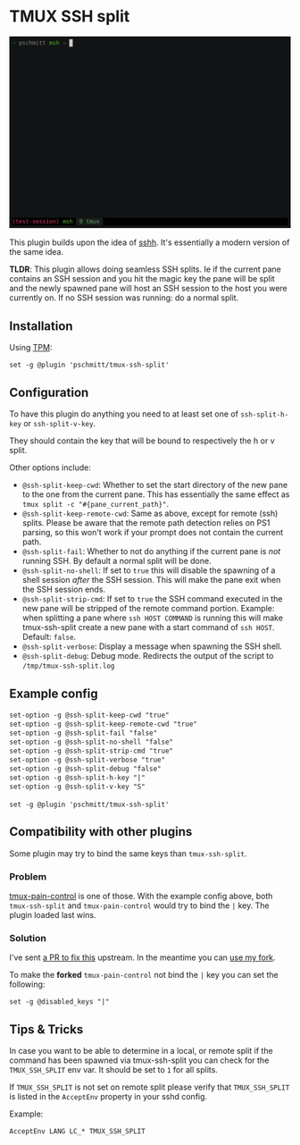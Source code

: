 # TMUX SSH split

[![](./tmux-ssh-split.gif)](https://asciinema.org/a/335250)

This plugin builds upon the idea of [sshh](https://github.com/yudai/sshh/).
It's essentially a modern version of the same idea.

**TLDR**: This plugin allows doing seamless SSH splits. Ie if the current pane
contains an SSH session and you hit the magic key the pane will be split
and the newly spawned pane will host an SSH session to the host you were
currently on. If no SSH session was running: do a normal split.

## Installation

Using [TPM](https://github.com/tmux-plugins/tpm):

```
set -g @plugin 'pschmitt/tmux-ssh-split'
```

## Configuration

To have this plugin do anything you need to at least set one of
`ssh-split-h-key` or `ssh-split-v-key`.

They should contain the key that will be bound to respectively the h or v
split.

Other options include:

- `@ssh-split-keep-cwd`: Whether to set the start directory of the new pane to
the one from the current pane. This has essentially the same effect as
`tmux split -c "#{pane_current_path}"`.
- `@ssh-split-keep-remote-cwd`: Same as above, except for remote (ssh) splits.
Please be aware that the remote path detection relies on PS1 parsing, so this
won't work if your prompt does not contain the current path.
- `@ssh-split-fail`: Whether to not do anything if the current pane is *not*
running SSH. By default a normal split will be done.
- `@ssh-split-no-shell`: If set to `true` this will disable the spawning of a
shell session *after* the SSH session. This will make the pane exit when the
SSH session ends.
- `@ssh-split-strip-cmd`: If set to `true` the SSH command executed in the new
pane will be stripped of the remote command portion. Example: when splitting
a pane where `ssh HOST COMMAND` is running this will make tmux-ssh-split create
a new pane with a start command of `ssh HOST`. Default: `false`.
- `@ssh-split-verbose`: Display a message when spawning the SSH shell.
- `@ssh-split-debug`: Debug mode. Redirects the output of the script to `/tmp/tmux-ssh-split.log`

## Example config

```
set-option -g @ssh-split-keep-cwd "true"
set-option -g @ssh-split-keep-remote-cwd "true"
set-option -g @ssh-split-fail "false"
set-option -g @ssh-split-no-shell "false"
set-option -g @ssh-split-strip-cmd "true"
set-option -g @ssh-split-verbose "true"
set-option -g @ssh-split-debug "false"
set-option -g @ssh-split-h-key "|"
set-option -g @ssh-split-v-key "S"

set -g @plugin 'pschmitt/tmux-ssh-split'
```

## Compatibility with other plugins

Some plugin may try to bind the same keys than `tmux-ssh-split`.

### Problem

[tmux-pain-control](https://github.com/tmux-plugins/tmux-pain-control) is one
of those.
With the example config above, both `tmux-ssh-split` and `tmux-pain-control`
would try to bind the `|` key. The plugin loaded last wins.

### Solution

I've sent [a PR to fix this](https://github.com/tmux-plugins/tmux-pain-control/pull/33)
upstream. In the meantime you can
[use my fork](https://github.com/pschmitt/tmux-pain-control/).

To make the **forked** `tmux-pain-control` not bind the `|` key you can set
the following:

```
set -g @disabled_keys "|"
```

## Tips & Tricks

In case you want to be able to determine in a local, or remote split if the
command has been spawned via tmux-ssh-split you can check for the
`TMUX_SSH_SPLIT` env var. It should be set to `1` for all splits.

If `TMUX_SSH_SPLIT` is not set on remote split please verify that
`TMUX_SSH_SPLIT` is listed in the `AcceptEnv` property in your sshd config.

Example:

```
AcceptEnv LANG LC_* TMUX_SSH_SPLIT
```

